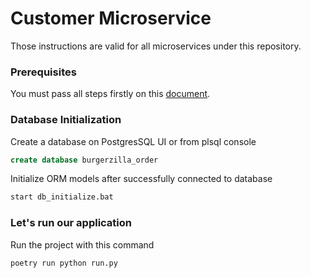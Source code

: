 # Customer Microservice

Those instructions are valid for all microservices under this repository.

### Prerequisites
You must pass all steps firstly on this [document](../README.md). 

### Database Initialization
Create a database on PostgresSQL UI or from plsql console
```sql
create database burgerzilla_order
```
Initialize ORM models after successfully connected to database
```bash
start db_initialize.bat
```
### Let's run our application
Run the project with this command
```bash
poetry run python run.py
```     